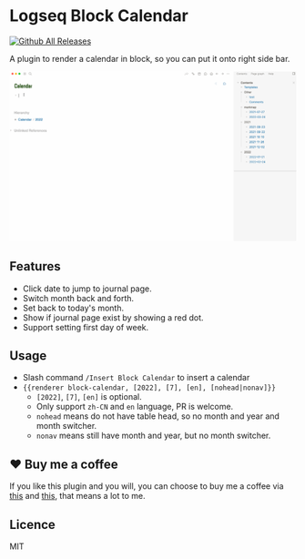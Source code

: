 # Logseq Block Calendar

[![Github All Releases](https://img.shields.io/github/downloads/vipzhicheng/logseq-plugin-block-calendar/total.svg)](https://github.com/vipzhicheng/logseq-plugin-block-calendar/releases)

A plugin to render a calendar in block, so you can put it onto right side bar.

![screencast](./screencast.gif)

## Features

* Click date to jump to journal page.
* Switch month back and forth.
* Set back to today's month.
* Show if journal page exist by showing a red dot.
* Support setting first day of week.

## Usage

- Slash command `/Insert Block Calendar`  to insert a calendar
- `{{renderer block-calendar, [2022], [7], [en], [nohead|nonav]}}`
  - `[2022]`, `[7]`, `[en]` is optional.
  - Only support `zh-CN` and `en` language, PR is welcome.
  - `nohead` means do not have table head, so no month and year and month switcher.
  - `nonav` means still have month and year, but no month switcher.

## ❤️ Buy me a coffee

If you like this plugin and you will, you can choose to buy me a coffee via [this](https://www.buymeacoffee.com/vipzhicheng) and [this](https://afdian.net/@vipzhicheng), that means a lot to me.

## Licence
MIT
